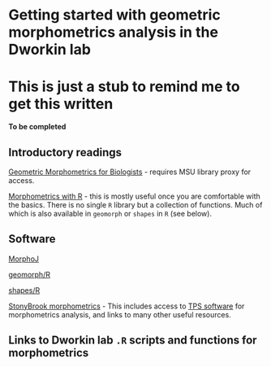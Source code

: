 Getting started with geometric morphometrics analysis in the Dworkin lab
========================================================================

# This is just a stub to remind me to get this written

**To be completed**

## Introductory readings
[Geometric Morphometrics for Biologists](http://ezproxy.msu.edu:2047/login?url=http://www.sciencedirect.com/science/book/9780123869036) - requires MSU library proxy for access.

[Morphometrics with R](http://ezproxy.msu.edu:2047/login?url=http://link.springer.com/openurl?genre=book&isbn=978-0-387-77789-4) - this is mostly useful once you are comfortable with the basics. There is no single  `R` library but a collection of functions. Much of which is also available in `geomorph` or `shapes` in `R` (see below).

## Software
[MorphoJ](http://www.flywings.org.uk/MorphoJ_page.htm)

[geomorph/R](http://www.geomorph.net/)

[shapes/R](http://cran.r-project.org/web/packages/shapes/index.html)

[StonyBrook morphometrics](http://life.bio.sunysb.edu/morph/) -  This includes access to [TPS software](http://life.bio.sunysb.edu/morph/) for morphometrics analysis, and links to many other useful resources.

## Links to Dworkin lab `.R` scripts and functions for morphometrics

